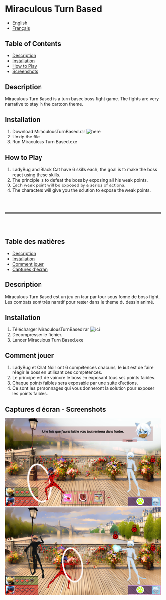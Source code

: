 # Miraculous Turn Based


- [English](#table-of-contents)
- [Français](#table-des-matières)

## Table of Contents

- [Description](#description)
- [Installation](#installation)
- [How to Play](#how-to-play)
- [Screenshots](#captures-décran---screenshots)

## Description


Miraculous Turn Based is a turn based boss fight game.
The fights are very narrative to stay in the cartoon theme.

## Installation

1. Download MiraculousTurnBased.rar ![here](https://github.com/Oswinne/Miraculous-Turn-Based/releases/tag/1.0)
2. Unzip the file.
3. Run Miraculous Turn Based.exe

## How to Play

1. LadyBug and Black Cat have 6 skills each, the goal is to make the boss react using these skills.
2. The principle is to defeat the boss by exposing all his weak points.
3. Each weak point will be exposed by a series of actions.
4. The characters will give you the solution to expose the weak points.


<br />
<br />
<hr style="border:2px solid gray">
<br />
<br />



## Table des matières

- [Description](#description)
- [Installation](#installation)
- [Comment jouer](#comment-jouer)
- [Captures d'écran](#captures-décran---screenshots)

## Description

Miraculous Turn Based est un jeu en tour par tour sous forme de boss fight.
Les combats sont très naratif pour rester dans le theme du dessin animé.

## Installation

1. Télécharger MiraculousTurnBased.rar  ![ici](https://github.com/Oswinne/Miraculous-Turn-Based/releases/tag/1.0)
2. Décompresser le fichier.
3. Lancer Miraculous Turn Based.exe

## Comment jouer

1. LadyBug et Chat Noir ont 6 compétences chacuns, le but est de faire réagir le boss en utilisant ces compétences.
2. Le principe est de vaincre le boss en exposant tous ses points faibles.
3. Chaque points faibles sera exposable par une suite d'actions.
4. Ce sont les personnages qui vous donneront la solution pour exposer les points faibles.


## Captures d'écran - Screenshots

![Capture d'écran 1](/Screens/screen1.png)
![Capture d'écran 2](/Screens/screen2.png)


